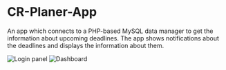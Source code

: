 # CR-Planer-App
An app which connects to a PHP-based MySQL data manager to get the information about upcoming deadlines.
The app shows notifications about the deadlines and displays the information about them.

![Login panel](https://image.ibb.co/m8vf2d/Screenshot_65.png) ![Dashboard](https://image.ibb.co/kqzjTJ/Screenshot_66.png)
